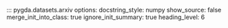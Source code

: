 ::: pygda.datasets.arxiv
    options:
      docstring_style: numpy
      show_source: false
      merge_init_into_class: true
      ignore_init_summary: true
      heading_level: 6
